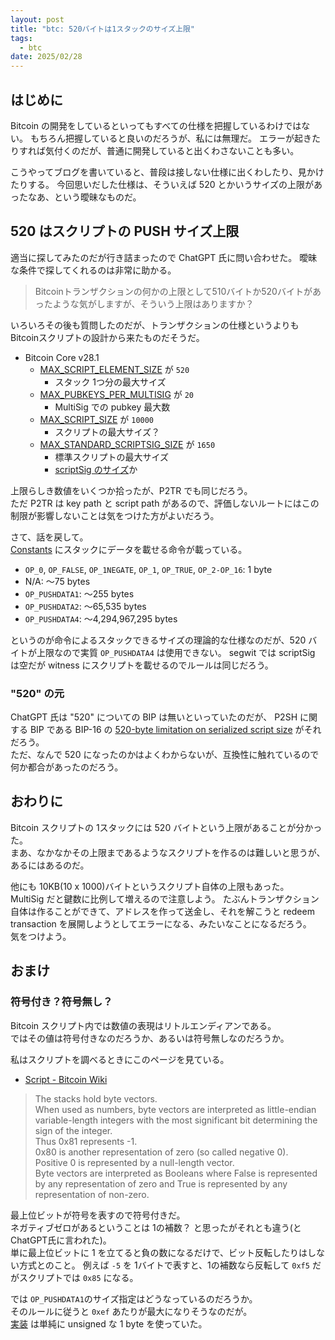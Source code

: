 ```yaml
---
layout: post
title: "btc: 520バイトは1スタックのサイズ上限"
tags:
  - btc
date: 2025/02/28
---
```


## はじめに

Bitcoin の開発をしているといってもすべての仕様を把握しているわけではない。
もちろん把握していると良いのだろうが、私には無理だ。
エラーが起きたりすれば気付くのだが、普通に開発していると出くわさないことも多い。

こうやってブログを書いていると、普段は接しない仕様に出くわしたり、見かけたりする。
今回思いだした仕様は、そういえば 520 とかいうサイズの上限があったなあ、という曖昧なものだ。

## 520 はスクリプトの PUSH サイズ上限

適当に探してみたのだが行き詰まったので ChatGPT 氏に問い合わせた。
曖昧な条件で探してくれるのは非常に助かる。

> Bitcoinトランザクションの何かの上限として510バイトか520バイトがあったような気がしますが、そういう上限はありますか？

いろいろその後も質問したのだが、トランザクションの仕様というよりも Bitcoinスクリプトの設計から来たものだそうだ。  

* Bitcoin Core v28.1
  * [MAX_SCRIPT_ELEMENT_SIZE](https://github.com/bitcoin/bitcoin/blob/v28.1/src/script/script.h#L27) が `520`
    * スタック 1つ分の最大サイズ
  * [MAX_PUBKEYS_PER_MULTISIG](https://github.com/bitcoin/bitcoin/blob/v28.1/src/script/script.h#L33) が `20`
    * MultiSig での pubkey 最大数
  * [MAX_SCRIPT_SIZE](https://github.com/bitcoin/bitcoin/blob/v28.1/src/script/script.h#L39) が `10000`
    * スクリプトの最大サイズ？
  * [MAX_STANDARD_SCRIPTSIG_SIZE](https://github.com/bitcoin/bitcoin/blob/v28.1/src/policy/policy.h#L49) が `1650`
    * 標準スクリプトの最大サイズ
    * [scriptSig のサイズ](https://github.com/bitcoin/bitcoin/blob/v28.1/src/policy/policy.cpp#L121)か

上限らしき数値をいくつか拾ったが、P2TR でも同じだろう。  
ただ P2TR は key path と script path があるので、評価しないルートにはこの制限が影響しないことは気をつけた方がよいだろう。

さて、話を戻して。  
[Constants](https://en.bitcoin.it/wiki/Script#Constants) にスタックにデータを載せる命令が載っている。

* `OP_0`, `OP_FALSE`, `OP_1NEGATE`, `OP_1`, `OP_TRUE`, `OP_2-OP_16`: 1 byte
* N/A: ～75 bytes
* `OP_PUSHDATA1`: ～255 bytes
* `OP_PUSHDATA2`: ～65,535 bytes
* `OP_PUSHDATA4`: ～4,294,967,295 bytes

というのが命令によるスタックできるサイズの理論的な仕様なのだが、520 バイトが上限なので実質 `OP_PUSHDATA4` は使用できない。
segwit では scriptSig は空だが witness にスクリプトを載せるのでルールは同じだろう。

### "520" の元

ChatGPT 氏は "520" についての BIP は無いといっていたのだが、
P2SH に関する BIP である BIP-16 の [520-byte limitation on serialized script size](https://github.com/bitcoin/bips/blob/24b4354e64e162ad0154d54f12b29602fe562d9f/bip-0016.mediawiki#user-content-520byte_limitation_on_serialized_script_size) がそれだろう。  
ただ、なんで 520 になったのかはよくわからないが、互換性に触れているので何か都合があったのだろう。

## おわりに

Bitcoin スクリプトの 1スタックには 520 バイトという上限があることが分かった。  
まあ、なかなかその上限まであるようなスクリプトを作るのは難しいと思うが、あるにはあるのだ。

他にも 10KB(10 x 1000)バイトというスクリプト自体の上限もあった。  
MultiSig だと鍵数に比例して増えるので注意しよう。
たぶんトランザクション自体は作ることができて、アドレスを作って送金し、それを解こうと redeem transaction を展開しようとしてエラーになる、みたいなことになるだろう。  
気をつけよう。

## おまけ

### 符号付き？符号無し？

Bitcoin スクリプト内では数値の表現はリトルエンディアンである。  
ではその値は符号付きなのだろうか、あるいは符号無しなのだろうか。

私はスクリプトを調べるときにこのページを見ている。

* [Script - Bitcoin Wiki](https://en.bitcoin.it/wiki/Script)

> The stacks hold byte vectors.  
> When used as numbers, byte vectors are interpreted as little-endian variable-length integers with the most significant bit determining the sign of the integer.  
> Thus 0x81 represents -1.  
> 0x80 is another representation of zero (so called negative 0).  
> Positive 0 is represented by a null-length vector.  
> Byte vectors are interpreted as Booleans where False is represented by any representation of zero and True is represented by any representation of non-zero.

最上位ビットが符号を表すので符号付きだ。  
ネガティブゼロがあるということは 1の補数？ と思ったがそれとも違う(と ChatGPT氏に言われた)。  
単に最上位ビットに 1 を立てると負の数になるだけで、ビット反転したりはしない方式とのこと。
例えば `-5` を 1バイトで表すと、1の補数なら反転して `0xf5` だがスクリプトでは `0x85` になる。

では `OP_PUSHDATA1`のサイズ指定はどうなっているのだろうか。  
そのルールに従うと `0xef` あたりが最大になりそうなのだが。  
[実装](https://github.com/bitcoin/bitcoin/blob/v28.1/src/script/script.cpp#L331) は単純に unsigned な 1 byte を使っていた。
